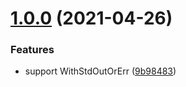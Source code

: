 # [1.0.0](https://github.com/nguyenvanduocit/executils/compare/9b9848317427f1ad273510725e865ce78b3c0370...v1.0.0) (2021-04-26)


### Features

* support WithStdOutOrErr ([9b98483](https://github.com/nguyenvanduocit/executils/commit/9b9848317427f1ad273510725e865ce78b3c0370))



